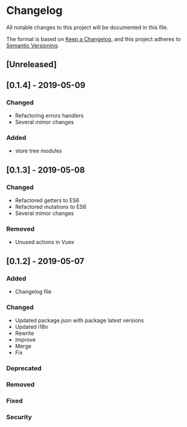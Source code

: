 # Changelog

All notable changes to this project will be documented in this file.

The format is based on [Keep a Changelog](https://keepachangelog.com/en/1.0.0/),
and this project adheres to [Semantic Versioning](https://semver.org/spec/v2.0.0.html).

## [Unreleased]

## [0.1.4] - 2019-05-09

### Changed

- Refactoring errors handlers
- Several mimor changes

### Added

- store tree modules

## [0.1.3] - 2019-05-08

### Changed

- Refactored getters to ES6
- Refactored mutations to ES6
- Several mimor changes

### Removed

- Unused actions in Vuex

## [0.1.2] - 2019-05-07

### Added

- Changelog file

### Changed

- Updated package.json with package latest versions
- Updated i18n
- Rewrite
- Improve
- Merge
- Fix

### Deprecated

### Removed

### Fixed

### Security
